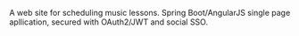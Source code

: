 A web site for scheduling music lessons.
Spring Boot/AngularJS single page apllication, secured with OAuth2/JWT and social SSO.
